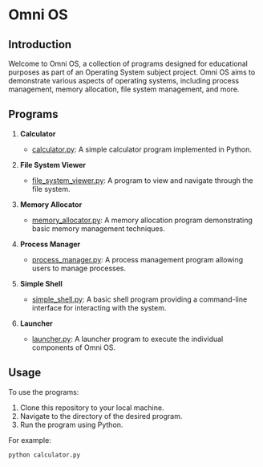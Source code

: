 # Omni OS

## Introduction
Welcome to Omni OS, a collection of programs designed for educational purposes as part of an Operating System subject project. Omni OS aims to demonstrate various aspects of operating systems, including process management, memory allocation, file system management, and more.

## Programs
1. **Calculator**
   - [calculator.py](https://github.com/sidhansukeshri/Omni_OS/blob/main/Calculator/calculator.py): A simple calculator program implemented in Python.

2. **File System Viewer**
   - [file_system_viewer.py](file_system_viewer.py): A program to view and navigate through the file system.

3. **Memory Allocator**
   - [memory_allocator.py](memory_allocator.py): A memory allocation program demonstrating basic memory management techniques.

4. **Process Manager**
   - [process_manager.py](process_manager.py): A process management program allowing users to manage processes.

5. **Simple Shell**
   - [simple_shell.py](simple_shell.py): A basic shell program providing a command-line interface for interacting with the system.

6. **Launcher**
   - [launcher.py](launcher.py): A launcher program to execute the individual components of Omni OS.

## Usage
To use the programs:
1. Clone this repository to your local machine.
2. Navigate to the directory of the desired program.
3. Run the program using Python.

For example:
```bash
python calculator.py
